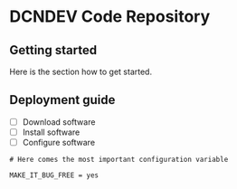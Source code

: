 # DCNDEV Code Repository

## Getting started

Here is the section how to get started.

## Deployment guide

- [ ] Download software
- [ ] Install software
- [ ] Configure software

```
# Here comes the most important configuration variable

MAKE_IT_BUG_FREE = yes
```
